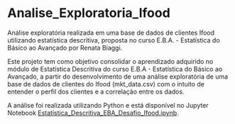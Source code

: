 # Analise_Exploratoria_Ifood
Análise exploratória realizada em uma base de dados de clientes Ifood utilizando estatística descritiva, proposta no curso E.B.A. - Estatística do Básico ao Avançado por Renata Biaggi.

Este projeto tem como objetivo consolidar o aprendizado adquirido no módulo de Estatística Descritiva do curso E.B.A - Estatística do Básico ao Avançado, a partir do desenvolvimento de uma análise exploratória de uma base de dados de clientes do Ifood (mkt_data.csv) com o intuito de entender o perfil dos clientes e a correlação entre os dados.

A análise foi realizada utilizando Python e está disponível no Jupyter Notebook [Estatística_Descritiva_EBA_Desafio_Ifood.ipynb](https://github.com/MaryanaNS/Analise_Exploratoria_Ifood/blob/main/Estat%C3%ADstica_Descritiva_EBA_Desafio_Ifood.ipynb).
